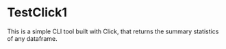 # TestClick1
This is a simple CLI tool built with Click, that returns the summary statistics of any dataframe.
